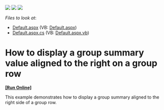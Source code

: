 <!-- default badges list -->
![](https://img.shields.io/endpoint?url=https://codecentral.devexpress.com/api/v1/VersionRange/128539159/12.2.4%2B)
[![](https://img.shields.io/badge/Open_in_DevExpress_Support_Center-FF7200?style=flat-square&logo=DevExpress&logoColor=white)](https://supportcenter.devexpress.com/ticket/details/E3236)
[![](https://img.shields.io/badge/📖_How_to_use_DevExpress_Examples-e9f6fc?style=flat-square)](https://docs.devexpress.com/GeneralInformation/403183)
<!-- default badges end -->
<!-- default file list -->
*Files to look at*:

* [Default.aspx](./CS/WebSite/Default.aspx) (VB: [Default.aspx](./VB/WebSite/Default.aspx))
* [Default.aspx.cs](./CS/WebSite/Default.aspx.cs) (VB: [Default.aspx.vb](./VB/WebSite/Default.aspx.vb))
<!-- default file list end -->
# How to display a group summary value aligned to the right on a group row
<!-- run online -->
**[[Run Online]](https://codecentral.devexpress.com/e3236/)**
<!-- run online end -->


<p>This example demonstrates how to display a group summary aligned to the right side of a group row. </p>

<br/>


